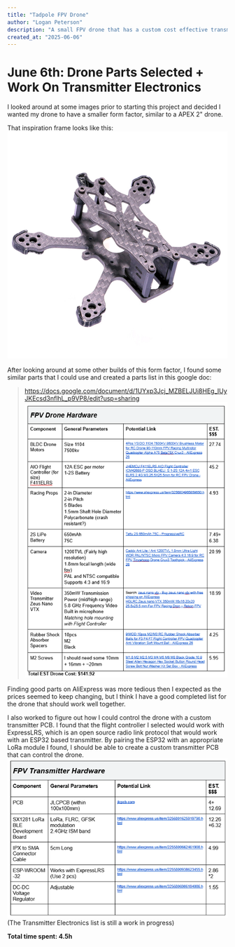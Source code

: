 ```yaml
---
title: "Tadpole FPV Drone"
author: "Logan Peterson"
description: "A small FPV drone that has a custom cost effective transmitter PCB."
created_at: "2025-06-06"
---
```


# June 6th: Drone Parts Selected + Work On Transmitter Electronics

I looked around at some images prior to starting this project and decided I wanted my drone to have a smaller form factor, similar to a APEX 2" drone.

That inspiration frame looks like this:
![APEX 2" Drone](./images/droneframeinspiration.png)

After looking around at some other builds of this form factor, I found some similar parts that I could use and created a parts list in this google doc:
> https://docs.google.com/document/d/1UYxp3Jcj_MZBELJUi8HEg_IUyJKEcsd3nflhL_p9VP8/edit?usp=sharing
![FPV Drone Parts List](./images/FPVDroneHardwareTable01.png)

Finding good parts on AliExpress was more tedious then I expected as the prices seemed to keep changing, but I think I have a good completed list for the drone that should work well together.

I also worked to figure out how I could control the drone with a custom transmitter PCB.
I found that the flight controller I selected would work with ExpressLRS, which is an open source radio link protocol that would work with an ESP32 based transmitter. By pairing the ESP32 with an appropriate LoRa module I found, I should be able to create a custom transmitter PCB that can control the drone.
![FPV Transmitter Hardware Table (WIP)](./images/FPVTransmitterHardwareTable01.png)
(The Transmitter Electronics list is still a work in progress)

**Total time spent: 4.5h**

